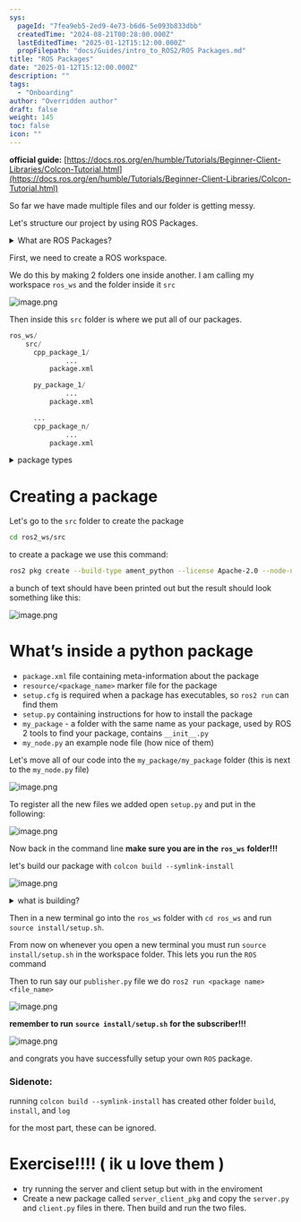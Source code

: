 ```yaml
---
sys:
  pageId: "7fea9eb5-2ed9-4e73-b6d6-5e093b833dbb"
  createdTime: "2024-08-21T00:28:00.000Z"
  lastEditedTime: "2025-01-12T15:12:00.000Z"
  propFilepath: "docs/Guides/intro_to_ROS2/ROS Packages.md"
title: "ROS Packages"
date: "2025-01-12T15:12:00.000Z"
description: ""
tags:
  - "Onboarding"
author: "Overridden author"
draft: false
weight: 145
toc: false
icon: ""
---
```


**official guide:** [https://docs.ros.org/en/humble/Tutorials/Beginner-Client-Libraries/Colcon-Tutorial.html](https://docs.ros.org/en/humble/Tutorials/Beginner-Client-Libraries/Colcon-Tutorial.html)

So far we have made multiple files and our folder is getting messy.

Let's structure our project by using ROS Packages.

<details>

<summary>What are ROS Packages?</summary>

ROS Packages are, as the name implies, packages of code that are highly sharable between ROS developers.

They consist of a folder, `package.xml` file, and source code

```python
      cpp_package_1/
		      ... imagine much code files here ..
          package.xml
```

</details>

First, we need to create a ROS workspace.

We do this by making 2 folders one inside another. I am calling my workspace `ros_ws` and the folder inside it `src`

![image.png](https://prod-files-secure.s3.us-west-2.amazonaws.com/d518164a-d88e-44d1-a4ee-3adb3bd8bce0/70706947-fd18-4537-a67b-e12946812d31/image.png?X-Amz-Algorithm=AWS4-HMAC-SHA256&X-Amz-Content-Sha256=UNSIGNED-PAYLOAD&X-Amz-Credential=ASIAZI2LB466UGSKQJJC%2F20250528%2Fus-west-2%2Fs3%2Faws4_request&X-Amz-Date=20250528T090952Z&X-Amz-Expires=3600&X-Amz-Security-Token=IQoJb3JpZ2luX2VjEKj%2F%2F%2F%2F%2F%2F%2F%2F%2F%2FwEaCXVzLXdlc3QtMiJHMEUCIE2%2FbWwNBPdBWGQdhlC2qJhjad4pUTmuY7N06dnUaH41AiEAhZXD3qq2BSMJpVbvppjBpXkbw6Dy7o0CH%2FvxLHN1Wpkq%2FwMIcRAAGgw2Mzc0MjMxODM4MDUiDHUJlceUnYyWlxFP8SrcA%2BNC%2B26gOoNA0UT%2FgemZYEIfeRxtPXel62CSPFLkmuRpZa7F2i%2BIG0GAsbdaZoEUJ2bOTAA%2FUNSQaH9aO%2B3BsRKBhFdhxf2SsWhZJyBFfsSENxtCBAubo3vX7QCpn29U8XsG9QGvL%2BhY6qgRik%2FDM6rgb6isqKnF4W7QS%2F5LTgFJICDQqLJCtc9iYFMExeLlWO5XsZc4E0PEXXaN%2FM%2BPETkdgGcXiqNZUYY3ugZAP9Jy486pQv61UL5JeUSTyODadTK%2F0PUD3AxfHGiaZaOtbzrIyKJq0HhIoYzziE9YpinnYe3Evn239OyQpNReJ5vftCRATLWmeB4x82XatyDO6LHZTHPXdrVPfhfVgOJ4feDRn3xzVRhWHVEM%2FmiBhg54Dw9YqjfT%2BfZMmmoKfn%2FPX9fZtFEO9fXh945iQKLHcZOSj%2BJXRQOioodZgGsJuVuadk%2BsuPD7hTY4xwwqnsn2vfNOA%2FWBzrRlXqvSIupGhnbI14ntLKLacDGk8jjiPfjWL%2BA7aODoLt7oTauTAtkjyHfYyTovmokdccG9Iy%2FjZUK2uo2g9ZmPv5Ck%2Bw2xmvTKBH6rhOtMmdc1039LyuIovuO5NOL%2F7KIBEwsr7PiZvoUWZS%2Bbp1tSJ%2BIbwUZjMKf22sEGOqUBmITNrA4E%2FbhJYID4NXAMtchb3Vna%2FGftv5wexCJ2K4k5rkB43aeHnq9xU6U8Z%2FCS9i7fQUiir%2F6WccivChEeMTwrM%2BzEd2f2zm5sKJUwJ2O5gpdmmyo%2FhC9RL7Dn4syyWWdxNeFO9foDcxQON%2BOJmzZ%2FVSEUWzrliLDLp85cIr9q7v0AWn7xDovcDKMYND6%2Fco6Mi0t26piO%2Bs2%2BD4IJVvbcrO%2Fu&X-Amz-Signature=385c4097e7c3b12a91089dadab57835d6ec4064972c44100be9e630430dd8534&X-Amz-SignedHeaders=host&x-id=GetObject)

Then inside this `src` folder is where we put all of our packages.

```python
ros_ws/
    src/
      cpp_package_1/
		      ...
          package.xml

      py_package_1/
		      ...
          package.xml

      ...
      cpp_package_n/
		      ...
          package.xml

```

<details>

<summary>package types</summary>

packages can be either `C++` or python.

the intern file structure is different for each but for this guide we will stick to creating python packages

</details>

# Creating a package

Let's go to the `src` folder to create the package

```bash
cd ros2_ws/src
```

to create a package we use this command:

```bash
ros2 pkg create --build-type ament_python --license Apache-2.0 --node-name my_node my_package
```

a bunch of text should have been printed out but the result should look something like this:

![image.png](https://prod-files-secure.s3.us-west-2.amazonaws.com/d518164a-d88e-44d1-a4ee-3adb3bd8bce0/e6cf1e3f-8512-4a3e-b131-079f800bf3e8/image.png?X-Amz-Algorithm=AWS4-HMAC-SHA256&X-Amz-Content-Sha256=UNSIGNED-PAYLOAD&X-Amz-Credential=ASIAZI2LB466UGSKQJJC%2F20250528%2Fus-west-2%2Fs3%2Faws4_request&X-Amz-Date=20250528T090952Z&X-Amz-Expires=3600&X-Amz-Security-Token=IQoJb3JpZ2luX2VjEKj%2F%2F%2F%2F%2F%2F%2F%2F%2F%2FwEaCXVzLXdlc3QtMiJHMEUCIE2%2FbWwNBPdBWGQdhlC2qJhjad4pUTmuY7N06dnUaH41AiEAhZXD3qq2BSMJpVbvppjBpXkbw6Dy7o0CH%2FvxLHN1Wpkq%2FwMIcRAAGgw2Mzc0MjMxODM4MDUiDHUJlceUnYyWlxFP8SrcA%2BNC%2B26gOoNA0UT%2FgemZYEIfeRxtPXel62CSPFLkmuRpZa7F2i%2BIG0GAsbdaZoEUJ2bOTAA%2FUNSQaH9aO%2B3BsRKBhFdhxf2SsWhZJyBFfsSENxtCBAubo3vX7QCpn29U8XsG9QGvL%2BhY6qgRik%2FDM6rgb6isqKnF4W7QS%2F5LTgFJICDQqLJCtc9iYFMExeLlWO5XsZc4E0PEXXaN%2FM%2BPETkdgGcXiqNZUYY3ugZAP9Jy486pQv61UL5JeUSTyODadTK%2F0PUD3AxfHGiaZaOtbzrIyKJq0HhIoYzziE9YpinnYe3Evn239OyQpNReJ5vftCRATLWmeB4x82XatyDO6LHZTHPXdrVPfhfVgOJ4feDRn3xzVRhWHVEM%2FmiBhg54Dw9YqjfT%2BfZMmmoKfn%2FPX9fZtFEO9fXh945iQKLHcZOSj%2BJXRQOioodZgGsJuVuadk%2BsuPD7hTY4xwwqnsn2vfNOA%2FWBzrRlXqvSIupGhnbI14ntLKLacDGk8jjiPfjWL%2BA7aODoLt7oTauTAtkjyHfYyTovmokdccG9Iy%2FjZUK2uo2g9ZmPv5Ck%2Bw2xmvTKBH6rhOtMmdc1039LyuIovuO5NOL%2F7KIBEwsr7PiZvoUWZS%2Bbp1tSJ%2BIbwUZjMKf22sEGOqUBmITNrA4E%2FbhJYID4NXAMtchb3Vna%2FGftv5wexCJ2K4k5rkB43aeHnq9xU6U8Z%2FCS9i7fQUiir%2F6WccivChEeMTwrM%2BzEd2f2zm5sKJUwJ2O5gpdmmyo%2FhC9RL7Dn4syyWWdxNeFO9foDcxQON%2BOJmzZ%2FVSEUWzrliLDLp85cIr9q7v0AWn7xDovcDKMYND6%2Fco6Mi0t26piO%2Bs2%2BD4IJVvbcrO%2Fu&X-Amz-Signature=ea4cd7840f44fcd6a302b2a72a009e67a428106cd040100b92e1444159f27bb9&X-Amz-SignedHeaders=host&x-id=GetObject)

# What’s inside a python package

- `package.xml` file containing meta-information about the package
- `resource/<package_name>` marker file for the package
- `setup.cfg` is required when a package has executables, so `ros2 run` can find them
- `setup.py` containing instructions for how to install the package
- `my_package` - a folder with the same name as your package, used by ROS 2 tools to find your package, contains `__init__.py`
- `my_node.py` an example node file (how nice of them)

Let's move all of our code into the `my_package/my_package` folder (this is next to the `my_node.py` file)

![image.png](https://prod-files-secure.s3.us-west-2.amazonaws.com/d518164a-d88e-44d1-a4ee-3adb3bd8bce0/9ce58f11-0da9-4d3e-b86d-506a9685d378/image.png?X-Amz-Algorithm=AWS4-HMAC-SHA256&X-Amz-Content-Sha256=UNSIGNED-PAYLOAD&X-Amz-Credential=ASIAZI2LB466UGSKQJJC%2F20250528%2Fus-west-2%2Fs3%2Faws4_request&X-Amz-Date=20250528T090952Z&X-Amz-Expires=3600&X-Amz-Security-Token=IQoJb3JpZ2luX2VjEKj%2F%2F%2F%2F%2F%2F%2F%2F%2F%2FwEaCXVzLXdlc3QtMiJHMEUCIE2%2FbWwNBPdBWGQdhlC2qJhjad4pUTmuY7N06dnUaH41AiEAhZXD3qq2BSMJpVbvppjBpXkbw6Dy7o0CH%2FvxLHN1Wpkq%2FwMIcRAAGgw2Mzc0MjMxODM4MDUiDHUJlceUnYyWlxFP8SrcA%2BNC%2B26gOoNA0UT%2FgemZYEIfeRxtPXel62CSPFLkmuRpZa7F2i%2BIG0GAsbdaZoEUJ2bOTAA%2FUNSQaH9aO%2B3BsRKBhFdhxf2SsWhZJyBFfsSENxtCBAubo3vX7QCpn29U8XsG9QGvL%2BhY6qgRik%2FDM6rgb6isqKnF4W7QS%2F5LTgFJICDQqLJCtc9iYFMExeLlWO5XsZc4E0PEXXaN%2FM%2BPETkdgGcXiqNZUYY3ugZAP9Jy486pQv61UL5JeUSTyODadTK%2F0PUD3AxfHGiaZaOtbzrIyKJq0HhIoYzziE9YpinnYe3Evn239OyQpNReJ5vftCRATLWmeB4x82XatyDO6LHZTHPXdrVPfhfVgOJ4feDRn3xzVRhWHVEM%2FmiBhg54Dw9YqjfT%2BfZMmmoKfn%2FPX9fZtFEO9fXh945iQKLHcZOSj%2BJXRQOioodZgGsJuVuadk%2BsuPD7hTY4xwwqnsn2vfNOA%2FWBzrRlXqvSIupGhnbI14ntLKLacDGk8jjiPfjWL%2BA7aODoLt7oTauTAtkjyHfYyTovmokdccG9Iy%2FjZUK2uo2g9ZmPv5Ck%2Bw2xmvTKBH6rhOtMmdc1039LyuIovuO5NOL%2F7KIBEwsr7PiZvoUWZS%2Bbp1tSJ%2BIbwUZjMKf22sEGOqUBmITNrA4E%2FbhJYID4NXAMtchb3Vna%2FGftv5wexCJ2K4k5rkB43aeHnq9xU6U8Z%2FCS9i7fQUiir%2F6WccivChEeMTwrM%2BzEd2f2zm5sKJUwJ2O5gpdmmyo%2FhC9RL7Dn4syyWWdxNeFO9foDcxQON%2BOJmzZ%2FVSEUWzrliLDLp85cIr9q7v0AWn7xDovcDKMYND6%2Fco6Mi0t26piO%2Bs2%2BD4IJVvbcrO%2Fu&X-Amz-Signature=c6c665788e930b6c81236bd6e2b9e7606040c33c5105e1263f9cec507f56b1f8&X-Amz-SignedHeaders=host&x-id=GetObject)

To register all the new files we added open `setup.py` and put in the following:

![image.png](https://prod-files-secure.s3.us-west-2.amazonaws.com/d518164a-d88e-44d1-a4ee-3adb3bd8bce0/1cd7c262-4cae-4496-9d75-c178537d24a2/image.png?X-Amz-Algorithm=AWS4-HMAC-SHA256&X-Amz-Content-Sha256=UNSIGNED-PAYLOAD&X-Amz-Credential=ASIAZI2LB466UGSKQJJC%2F20250528%2Fus-west-2%2Fs3%2Faws4_request&X-Amz-Date=20250528T090952Z&X-Amz-Expires=3600&X-Amz-Security-Token=IQoJb3JpZ2luX2VjEKj%2F%2F%2F%2F%2F%2F%2F%2F%2F%2FwEaCXVzLXdlc3QtMiJHMEUCIE2%2FbWwNBPdBWGQdhlC2qJhjad4pUTmuY7N06dnUaH41AiEAhZXD3qq2BSMJpVbvppjBpXkbw6Dy7o0CH%2FvxLHN1Wpkq%2FwMIcRAAGgw2Mzc0MjMxODM4MDUiDHUJlceUnYyWlxFP8SrcA%2BNC%2B26gOoNA0UT%2FgemZYEIfeRxtPXel62CSPFLkmuRpZa7F2i%2BIG0GAsbdaZoEUJ2bOTAA%2FUNSQaH9aO%2B3BsRKBhFdhxf2SsWhZJyBFfsSENxtCBAubo3vX7QCpn29U8XsG9QGvL%2BhY6qgRik%2FDM6rgb6isqKnF4W7QS%2F5LTgFJICDQqLJCtc9iYFMExeLlWO5XsZc4E0PEXXaN%2FM%2BPETkdgGcXiqNZUYY3ugZAP9Jy486pQv61UL5JeUSTyODadTK%2F0PUD3AxfHGiaZaOtbzrIyKJq0HhIoYzziE9YpinnYe3Evn239OyQpNReJ5vftCRATLWmeB4x82XatyDO6LHZTHPXdrVPfhfVgOJ4feDRn3xzVRhWHVEM%2FmiBhg54Dw9YqjfT%2BfZMmmoKfn%2FPX9fZtFEO9fXh945iQKLHcZOSj%2BJXRQOioodZgGsJuVuadk%2BsuPD7hTY4xwwqnsn2vfNOA%2FWBzrRlXqvSIupGhnbI14ntLKLacDGk8jjiPfjWL%2BA7aODoLt7oTauTAtkjyHfYyTovmokdccG9Iy%2FjZUK2uo2g9ZmPv5Ck%2Bw2xmvTKBH6rhOtMmdc1039LyuIovuO5NOL%2F7KIBEwsr7PiZvoUWZS%2Bbp1tSJ%2BIbwUZjMKf22sEGOqUBmITNrA4E%2FbhJYID4NXAMtchb3Vna%2FGftv5wexCJ2K4k5rkB43aeHnq9xU6U8Z%2FCS9i7fQUiir%2F6WccivChEeMTwrM%2BzEd2f2zm5sKJUwJ2O5gpdmmyo%2FhC9RL7Dn4syyWWdxNeFO9foDcxQON%2BOJmzZ%2FVSEUWzrliLDLp85cIr9q7v0AWn7xDovcDKMYND6%2Fco6Mi0t26piO%2Bs2%2BD4IJVvbcrO%2Fu&X-Amz-Signature=268b2fa0048ee85a2299ec960096d3291d0e72f62c523706fb63236ca6ee85b0&X-Amz-SignedHeaders=host&x-id=GetObject)

Now back in the command line **make sure you are in the** **`ros_ws`** **folder!!!**

let's build our package with `colcon build --symlink-install`

![image.png](https://prod-files-secure.s3.us-west-2.amazonaws.com/d518164a-d88e-44d1-a4ee-3adb3bd8bce0/2f2a0d27-b173-48fd-b189-5f5c0ce65619/image.png?X-Amz-Algorithm=AWS4-HMAC-SHA256&X-Amz-Content-Sha256=UNSIGNED-PAYLOAD&X-Amz-Credential=ASIAZI2LB466UGSKQJJC%2F20250528%2Fus-west-2%2Fs3%2Faws4_request&X-Amz-Date=20250528T090952Z&X-Amz-Expires=3600&X-Amz-Security-Token=IQoJb3JpZ2luX2VjEKj%2F%2F%2F%2F%2F%2F%2F%2F%2F%2FwEaCXVzLXdlc3QtMiJHMEUCIE2%2FbWwNBPdBWGQdhlC2qJhjad4pUTmuY7N06dnUaH41AiEAhZXD3qq2BSMJpVbvppjBpXkbw6Dy7o0CH%2FvxLHN1Wpkq%2FwMIcRAAGgw2Mzc0MjMxODM4MDUiDHUJlceUnYyWlxFP8SrcA%2BNC%2B26gOoNA0UT%2FgemZYEIfeRxtPXel62CSPFLkmuRpZa7F2i%2BIG0GAsbdaZoEUJ2bOTAA%2FUNSQaH9aO%2B3BsRKBhFdhxf2SsWhZJyBFfsSENxtCBAubo3vX7QCpn29U8XsG9QGvL%2BhY6qgRik%2FDM6rgb6isqKnF4W7QS%2F5LTgFJICDQqLJCtc9iYFMExeLlWO5XsZc4E0PEXXaN%2FM%2BPETkdgGcXiqNZUYY3ugZAP9Jy486pQv61UL5JeUSTyODadTK%2F0PUD3AxfHGiaZaOtbzrIyKJq0HhIoYzziE9YpinnYe3Evn239OyQpNReJ5vftCRATLWmeB4x82XatyDO6LHZTHPXdrVPfhfVgOJ4feDRn3xzVRhWHVEM%2FmiBhg54Dw9YqjfT%2BfZMmmoKfn%2FPX9fZtFEO9fXh945iQKLHcZOSj%2BJXRQOioodZgGsJuVuadk%2BsuPD7hTY4xwwqnsn2vfNOA%2FWBzrRlXqvSIupGhnbI14ntLKLacDGk8jjiPfjWL%2BA7aODoLt7oTauTAtkjyHfYyTovmokdccG9Iy%2FjZUK2uo2g9ZmPv5Ck%2Bw2xmvTKBH6rhOtMmdc1039LyuIovuO5NOL%2F7KIBEwsr7PiZvoUWZS%2Bbp1tSJ%2BIbwUZjMKf22sEGOqUBmITNrA4E%2FbhJYID4NXAMtchb3Vna%2FGftv5wexCJ2K4k5rkB43aeHnq9xU6U8Z%2FCS9i7fQUiir%2F6WccivChEeMTwrM%2BzEd2f2zm5sKJUwJ2O5gpdmmyo%2FhC9RL7Dn4syyWWdxNeFO9foDcxQON%2BOJmzZ%2FVSEUWzrliLDLp85cIr9q7v0AWn7xDovcDKMYND6%2Fco6Mi0t26piO%2Bs2%2BD4IJVvbcrO%2Fu&X-Amz-Signature=4a8613ac7a4ab2a8c37b188ea748478860af0ae3e3078a33c7149594adee009b&X-Amz-SignedHeaders=host&x-id=GetObject)

<details>

<summary>what is building?</summary>

if you are a CS major at Rose-Hulman you will learn the answer to this in CSSE132

but TLDR; is it combines all the code files into one program that can be run easily 

</details>

Then in a new terminal go into the `ros_ws` folder with `cd ros_ws` and run `source install/setup.sh`. 

From now on whenever you open a new terminal you must run `source install/setup.sh` in the workspace folder. This lets you run the `ROS` command

Then to run say our `publisher.py` file we do `ros2 run <package name> <file_name>`

![image.png](https://prod-files-secure.s3.us-west-2.amazonaws.com/d518164a-d88e-44d1-a4ee-3adb3bd8bce0/4f4b1219-3a44-4632-aa0a-ce3471699f59/image.png?X-Amz-Algorithm=AWS4-HMAC-SHA256&X-Amz-Content-Sha256=UNSIGNED-PAYLOAD&X-Amz-Credential=ASIAZI2LB466UGSKQJJC%2F20250528%2Fus-west-2%2Fs3%2Faws4_request&X-Amz-Date=20250528T090952Z&X-Amz-Expires=3600&X-Amz-Security-Token=IQoJb3JpZ2luX2VjEKj%2F%2F%2F%2F%2F%2F%2F%2F%2F%2FwEaCXVzLXdlc3QtMiJHMEUCIE2%2FbWwNBPdBWGQdhlC2qJhjad4pUTmuY7N06dnUaH41AiEAhZXD3qq2BSMJpVbvppjBpXkbw6Dy7o0CH%2FvxLHN1Wpkq%2FwMIcRAAGgw2Mzc0MjMxODM4MDUiDHUJlceUnYyWlxFP8SrcA%2BNC%2B26gOoNA0UT%2FgemZYEIfeRxtPXel62CSPFLkmuRpZa7F2i%2BIG0GAsbdaZoEUJ2bOTAA%2FUNSQaH9aO%2B3BsRKBhFdhxf2SsWhZJyBFfsSENxtCBAubo3vX7QCpn29U8XsG9QGvL%2BhY6qgRik%2FDM6rgb6isqKnF4W7QS%2F5LTgFJICDQqLJCtc9iYFMExeLlWO5XsZc4E0PEXXaN%2FM%2BPETkdgGcXiqNZUYY3ugZAP9Jy486pQv61UL5JeUSTyODadTK%2F0PUD3AxfHGiaZaOtbzrIyKJq0HhIoYzziE9YpinnYe3Evn239OyQpNReJ5vftCRATLWmeB4x82XatyDO6LHZTHPXdrVPfhfVgOJ4feDRn3xzVRhWHVEM%2FmiBhg54Dw9YqjfT%2BfZMmmoKfn%2FPX9fZtFEO9fXh945iQKLHcZOSj%2BJXRQOioodZgGsJuVuadk%2BsuPD7hTY4xwwqnsn2vfNOA%2FWBzrRlXqvSIupGhnbI14ntLKLacDGk8jjiPfjWL%2BA7aODoLt7oTauTAtkjyHfYyTovmokdccG9Iy%2FjZUK2uo2g9ZmPv5Ck%2Bw2xmvTKBH6rhOtMmdc1039LyuIovuO5NOL%2F7KIBEwsr7PiZvoUWZS%2Bbp1tSJ%2BIbwUZjMKf22sEGOqUBmITNrA4E%2FbhJYID4NXAMtchb3Vna%2FGftv5wexCJ2K4k5rkB43aeHnq9xU6U8Z%2FCS9i7fQUiir%2F6WccivChEeMTwrM%2BzEd2f2zm5sKJUwJ2O5gpdmmyo%2FhC9RL7Dn4syyWWdxNeFO9foDcxQON%2BOJmzZ%2FVSEUWzrliLDLp85cIr9q7v0AWn7xDovcDKMYND6%2Fco6Mi0t26piO%2Bs2%2BD4IJVvbcrO%2Fu&X-Amz-Signature=915b3b56d4a53ca248d6e4c42f4bbd1067c07ad318642306cdbc5c4e73802dc2&X-Amz-SignedHeaders=host&x-id=GetObject)

**remember to run** **`source install/setup.sh`** **for the subscriber!!!**

![image.png](https://prod-files-secure.s3.us-west-2.amazonaws.com/d518164a-d88e-44d1-a4ee-3adb3bd8bce0/02121119-dad4-49ec-8356-c956108b4243/image.png?X-Amz-Algorithm=AWS4-HMAC-SHA256&X-Amz-Content-Sha256=UNSIGNED-PAYLOAD&X-Amz-Credential=ASIAZI2LB466UGSKQJJC%2F20250528%2Fus-west-2%2Fs3%2Faws4_request&X-Amz-Date=20250528T090952Z&X-Amz-Expires=3600&X-Amz-Security-Token=IQoJb3JpZ2luX2VjEKj%2F%2F%2F%2F%2F%2F%2F%2F%2F%2FwEaCXVzLXdlc3QtMiJHMEUCIE2%2FbWwNBPdBWGQdhlC2qJhjad4pUTmuY7N06dnUaH41AiEAhZXD3qq2BSMJpVbvppjBpXkbw6Dy7o0CH%2FvxLHN1Wpkq%2FwMIcRAAGgw2Mzc0MjMxODM4MDUiDHUJlceUnYyWlxFP8SrcA%2BNC%2B26gOoNA0UT%2FgemZYEIfeRxtPXel62CSPFLkmuRpZa7F2i%2BIG0GAsbdaZoEUJ2bOTAA%2FUNSQaH9aO%2B3BsRKBhFdhxf2SsWhZJyBFfsSENxtCBAubo3vX7QCpn29U8XsG9QGvL%2BhY6qgRik%2FDM6rgb6isqKnF4W7QS%2F5LTgFJICDQqLJCtc9iYFMExeLlWO5XsZc4E0PEXXaN%2FM%2BPETkdgGcXiqNZUYY3ugZAP9Jy486pQv61UL5JeUSTyODadTK%2F0PUD3AxfHGiaZaOtbzrIyKJq0HhIoYzziE9YpinnYe3Evn239OyQpNReJ5vftCRATLWmeB4x82XatyDO6LHZTHPXdrVPfhfVgOJ4feDRn3xzVRhWHVEM%2FmiBhg54Dw9YqjfT%2BfZMmmoKfn%2FPX9fZtFEO9fXh945iQKLHcZOSj%2BJXRQOioodZgGsJuVuadk%2BsuPD7hTY4xwwqnsn2vfNOA%2FWBzrRlXqvSIupGhnbI14ntLKLacDGk8jjiPfjWL%2BA7aODoLt7oTauTAtkjyHfYyTovmokdccG9Iy%2FjZUK2uo2g9ZmPv5Ck%2Bw2xmvTKBH6rhOtMmdc1039LyuIovuO5NOL%2F7KIBEwsr7PiZvoUWZS%2Bbp1tSJ%2BIbwUZjMKf22sEGOqUBmITNrA4E%2FbhJYID4NXAMtchb3Vna%2FGftv5wexCJ2K4k5rkB43aeHnq9xU6U8Z%2FCS9i7fQUiir%2F6WccivChEeMTwrM%2BzEd2f2zm5sKJUwJ2O5gpdmmyo%2FhC9RL7Dn4syyWWdxNeFO9foDcxQON%2BOJmzZ%2FVSEUWzrliLDLp85cIr9q7v0AWn7xDovcDKMYND6%2Fco6Mi0t26piO%2Bs2%2BD4IJVvbcrO%2Fu&X-Amz-Signature=63c639f9ede5d896aca243d290ea404ade0008f7363e85912df290f4a5943a89&X-Amz-SignedHeaders=host&x-id=GetObject)

and congrats you have successfully setup your own `ROS` package.

### Sidenote:

running `colcon build --symlink-install` has created other folder `build`, `install`, and `log`

for the most part, these can be ignored.

# Exercise!!!! ( ik u love them )

- try running the server and client setup but with in the enviroment
- Create a new package called `server_client_pkg` and copy the `server.py` and `client.py` files in there. Then build and run the two files.
